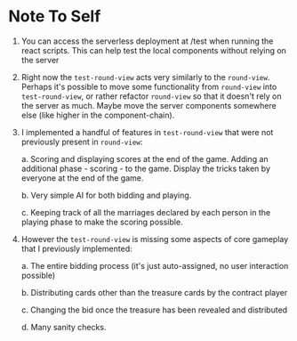 # Note To Self

1. You can access the serverless deployment at /test when running the react scripts.
This can help test the local components without relying on the server

2. Right now the `test-round-view` acts very similarly to the `round-view`. Perhaps it's possible to move some functionality from `round-view` into `test-round-view`, or rather refactor `round-view` so that it doesn't rely on the server as much. Maybe move the server components somewhere else (like higher in the component-chain).

3. I implemented a handful of features in `test-round-view` that were not previously present in `round-view`:

    a. Scoring and displaying scores at the end of the game. Adding an additional phase - scoring - to the game. Display the tricks taken by everyone at the end of the game.

    b. Very simple AI for both bidding and playing.

    c. Keeping track of all the marriages declared by each person in the playing phase to make the scoring possible.

4. However the `test-round-view` is missing some aspects of core gameplay that I previously implemented:

    a. The entire bidding process (it's just auto-assigned, no user interaction possible)

    b. Distributing cards other than the treasure cards by the contract player

    c. Changing the bid once the treasure has been revealed and distributed

    d. Many sanity checks.